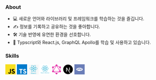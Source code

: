 ### About

- 💻  새로운 언어와 라이브러리 및 프레임워크를 학습하는 것을 즐깁니다.
- ✍️  정보를 기록하고 공유하는 것을 좋아합니다.
- 🛠  기술 반영에 유연한 환경을 선호합니다.
- 🌱  Typscript와 React.js, GraphQL Apollo를 학습 및 사용하고 있습니다.

### Skills

<a href="https://javascript.info/"><img src="./images/js.png" alt="javascript" width="32" /></a>
<a href="https://www.typescriptlang.org/"><img src="./images/ts.png" alt="typescript" width="32" /></a>
<a href="https://ko.reactjs.org/"><img src="./images/react.png" alt="react" width="32" /></a>
<a href="https://reactnative.dev/"><img src="./images/reactnative.png" alt="react native" width="32" /></a>
<a href="https://graphql.org/"><img src="./images/graphql.png" alt="graphql" width="32" /></a>
<a href="https://nextjs.org/"><img src="./images/next.png" alt="next js" width="32" /></a>
<a href="https://www.php.net/"><img src="./images/php.jpg" alt="php" width="32" /></a>
